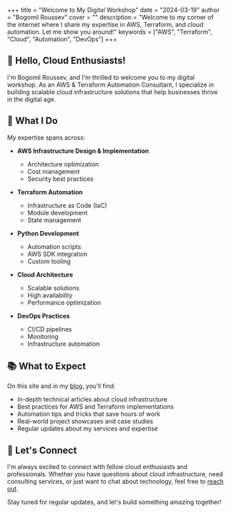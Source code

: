 +++
title = "Welcome to My Digital Workshop"
date = "2024-03-19"
author = "Bogomil Roussev"
cover = ""
description = "Welcome to my corner of the internet where I share my expertise in AWS, Terraform, and cloud automation. Let me show you around!"
keywords = ["AWS", "Terraform", "Cloud", "Automation", "DevOps"]
+++

## 👋 Hello, Cloud Enthusiasts!

I'm Bogomil Roussev, and I'm thrilled to welcome you to my digital workshop. As an AWS & Terraform Automation Consultant, I specialize in building scalable cloud infrastructure solutions that help businesses thrive in the digital age.

## 🚀 What I Do

My expertise spans across:

- **AWS Infrastructure Design & Implementation**
  - Architecture optimization
  - Cost management
  - Security best practices

- **Terraform Automation**
  - Infrastructure as Code (IaC)
  - Module development
  - State management

- **Python Development**
  - Automation scripts
  - AWS SDK integration
  - Custom tooling

- **Cloud Architecture**
  - Scalable solutions
  - High availability
  - Performance optimization

- **DevOps Practices**
  - CI/CD pipelines
  - Monitoring
  - Infrastructure automation

## 📚 What to Expect

On this site and in my [blog](https://bogomils-organization.gitbook.io/bogomil-roussev-s-personal-book-of-it-life-and-more/), you'll find:

- In-depth technical articles about cloud infrastructure
- Best practices for AWS and Terraform implementations
- Automation tips and tricks that save hours of work
- Real-world project showcases and case studies
- Regular updates about my services and expertise

## 🤝 Let's Connect

I'm always excited to connect with fellow cloud enthusiasts and professionals. Whether you have questions about cloud infrastructure, need consulting services, or just want to chat about technology, feel free to [reach out](mailto:bogomil.roussev@gmail.com).

Stay tuned for regular updates, and let's build something amazing together! 
